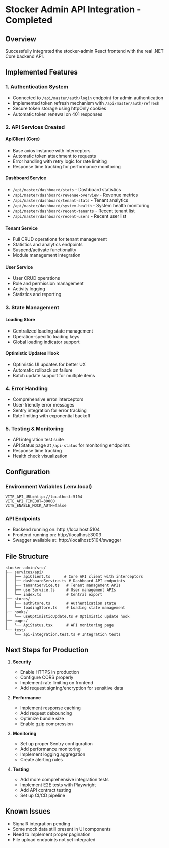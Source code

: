 # Stocker Admin API Integration - Completed

## Overview
Successfully integrated the stocker-admin React frontend with the real .NET Core backend API.

## Implemented Features

### 1. Authentication System
- Connected to `/api/master/auth/login` endpoint for admin authentication
- Implemented token refresh mechanism with `/api/master/auth/refresh`
- Secure token storage using httpOnly cookies
- Automatic token renewal on 401 responses

### 2. API Services Created

#### ApiClient (Core)
- Base axios instance with interceptors
- Automatic token attachment to requests
- Error handling with retry logic for rate limiting
- Response time tracking for performance monitoring

#### Dashboard Service
- `/api/master/dashboard/stats` - Dashboard statistics
- `/api/master/dashboard/revenue-overview` - Revenue metrics
- `/api/master/dashboard/tenant-stats` - Tenant analytics
- `/api/master/dashboard/system-health` - System health monitoring
- `/api/master/dashboard/recent-tenants` - Recent tenant list
- `/api/master/dashboard/recent-users` - Recent user list

#### Tenant Service  
- Full CRUD operations for tenant management
- Statistics and analytics endpoints
- Suspend/activate functionality
- Module management integration

#### User Service
- User CRUD operations
- Role and permission management
- Activity logging
- Statistics and reporting

### 3. State Management

#### Loading Store
- Centralized loading state management
- Operation-specific loading keys
- Global loading indicator support

#### Optimistic Updates Hook
- Optimistic UI updates for better UX
- Automatic rollback on failure
- Batch update support for multiple items

### 4. Error Handling
- Comprehensive error interceptors
- User-friendly error messages
- Sentry integration for error tracking
- Rate limiting with exponential backoff

### 5. Testing & Monitoring
- API integration test suite
- API Status page at `/api-status` for monitoring endpoints
- Response time tracking
- Health check visualization

## Configuration

### Environment Variables (.env.local)
```
VITE_API_URL=http://localhost:5104
VITE_API_TIMEOUT=30000
VITE_ENABLE_MOCK_AUTH=false
```

### API Endpoints
- Backend running on: http://localhost:5104
- Frontend running on: http://localhost:3003
- Swagger available at: http://localhost:5104/swagger

## File Structure
```
stocker-admin/src/
├── services/api/
│   ├── apiClient.ts      # Core API client with interceptors
│   ├── dashboardService.ts # Dashboard API endpoints
│   ├── tenantService.ts   # Tenant management APIs
│   ├── userService.ts     # User management APIs
│   └── index.ts           # Central export
├── stores/
│   ├── authStore.ts       # Authentication state
│   └── loadingStore.ts    # Loading state management
├── hooks/
│   └── useOptimisticUpdate.ts # Optimistic update hook
├── pages/
│   └── ApiStatus.tsx      # API monitoring page
└── test/
    └── api-integration.test.ts # Integration tests
```

## Next Steps for Production

1. **Security**
   - Enable HTTPS in production
   - Configure CORS properly
   - Implement rate limiting on frontend
   - Add request signing/encryption for sensitive data

2. **Performance**
   - Implement response caching
   - Add request debouncing
   - Optimize bundle size
   - Enable gzip compression

3. **Monitoring**
   - Set up proper Sentry configuration
   - Add performance monitoring
   - Implement logging aggregation
   - Create alerting rules

4. **Testing**
   - Add more comprehensive integration tests
   - Implement E2E tests with Playwright
   - Add API contract testing
   - Set up CI/CD pipeline

## Known Issues
- SignalR integration pending
- Some mock data still present in UI components
- Need to implement proper pagination
- File upload endpoints not yet integrated